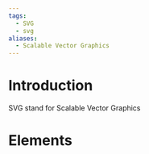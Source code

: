 ```yaml
---
tags:
  - SVG
  - svg
aliases:
  - Scalable Vector Graphics
---
```

# Introduction

SVG stand for Scalable Vector Graphics

# 

# Elements